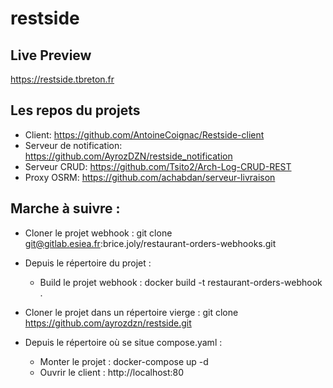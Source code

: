 # restside

## Live Preview
https://restside.tbreton.fr

## Les repos du projets
- Client: https://github.com/AntoineCoignac/Restside-client
- Serveur de notification: https://github.com/AyrozDZN/restside_notification
- Serveur CRUD: https://github.com/Tsito2/Arch-Log-CRUD-REST
- Proxy OSRM: https://github.com/achabdan/serveur-livraison

## Marche à suivre :

- Cloner le projet webhook : git clone git@gitlab.esiea.fr:brice.joly/restaurant-orders-webhooks.git
- Depuis le répertoire du projet :
  - Build le projet webhook : docker build -t restaurant-orders-webhook .

- Cloner le projet dans un répertoire vierge : git clone https://github.com/ayrozdzn/restside.git
- Depuis le répertoire où se situe compose.yaml :
  - Monter le projet : docker-compose up -d
  - Ouvrir le client : http://localhost:80
